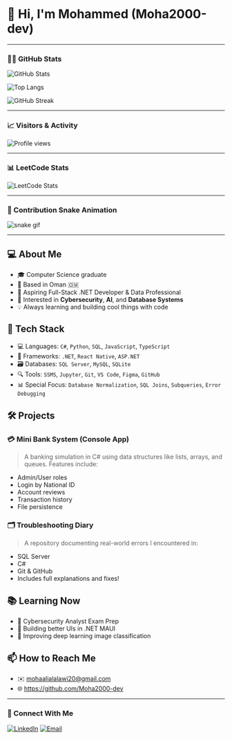 # 👋 Hi, I'm Mohammed (Moha2000-dev)



---

### 🧑‍💻 GitHub Stats

![GitHub Stats](https://github-readme-stats.vercel.app/api?username=Moha2000-dev&show_icons=true&theme=tokyonight)

![Top Langs](https://github-readme-stats.vercel.app/api/top-langs/?username=Moha2000-dev&layout=compact)

![GitHub Streak](https://github-readme-streak-stats.herokuapp.com?user=Moha2000-dev&theme=tokyonight)

---

### 📈 Visitors & Activity

![Profile views](https://komarev.com/ghpvc/?username=Moha2000-dev&color=brightgreen)


---

### 📊 LeetCode Stats

<!-- Make sure LeetCode username is correct -->
![LeetCode Stats](https://leetcard.jacoblin.cool/Moha2000-dev?theme=dark&font=Roboto&ext=heatmap)

---

### 🐍 Contribution Snake Animation

![snake gif](https://github.com/Moha2000-dev/Moha2000-dev/blob/output/github-contribution-grid-snake.gif)


---
## 💻 About Me
- 🎓 Computer Science graduate 
- 📍 Based in Oman 🇴🇲
- 💼 Aspiring Full-Stack .NET Developer & Data Professional
- 🔐 Interested in **Cybersecurity**, **AI**, and **Database Systems**
- 💡 Always learning and building cool things with code

## 🚀 Tech Stack
- 💻 Languages: `C#`, `Python`, `SQL`, `JavaScript`, `TypeScript`
- 🧱 Frameworks: `.NET`, `React Native`, `ASP.NET`
- 🗃️ Databases: `SQL Server`, `MySQL`, `SQLite`
- 🔍 Tools: `SSMS`, `Jupyter`, `Git`, `VS Code`, `Figma`, `GitHub`
- 📊 Special Focus: `Database Normalization`, `SQL Joins`, `Subqueries`, `Error Debugging`

## 🛠️ Projects
### 💳 Mini Bank System (Console App)
> A banking simulation in C# using data structures like lists, arrays, and queues. Features include:
- Admin/User roles
- Login by National ID
- Account reviews
- Transaction history
- File persistence

### 🗂️ Troubleshooting Diary
> A repository documenting real-world errors I encountered in:
- SQL Server
- C#
- Git & GitHub
- Includes full explanations and fixes!

## 📚 Learning Now
- 🔐 Cybersecurity Analyst Exam Prep
- 📱 Building better UIs in .NET MAUI
- 🤖 Improving deep learning image classification

## 📫 How to Reach Me
- ✉️ mohaalialalawi20@gmail.com
- 🌐 https://github.com/Moha2000-dev

---




### 🔗 Connect With Me

[![LinkedIn](https://img.shields.io/badge/LinkedIn-blue?style=flat&logo=linkedin&logoColor=white)](https://www.linkedin.com/in/mohammed-alalwi-01669b339/)
[![Email](https://img.shields.io/badge/Email-mohaalialalawi20%40gmail.com-red)](mailto:mohaalialalawi20@gmail.com)
